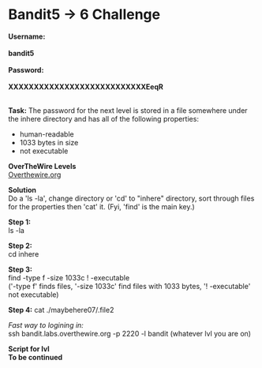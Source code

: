 # Bandit5 -> 6 Challenge

**Username:**
<br>
<br>
**bandit5**
<br>
<br>
**Password:**
<br>
<br>
**XXXXXXXXXXXXXXXXXXXXXXXXXXXEeqR**
<br>
<br>

**Task:**
The password for the next level is stored in a file somewhere under the inhere directory and has all of the following properties:
<br>
- human-readable
- 1033 bytes in size
- not executable

**OverTheWire Levels**
<br>
[Overthewire.org](https://overthewire.org/wargames/bandit/bandit6.html)

**Solution**
<br>
Do a 'ls -la', change directory or 'cd' to "inhere" directory, sort through files for the properties then 'cat' it. (Fyi, 'find' is the main key.)

**Step 1:**
<br>
ls -la

**Step 2:**
<br>
cd inhere

**Step 3:**
<br>
find -type f -size 1033c ! -executable
<br>
('-type f' finds files, '-size 1033c' find files with 1033 bytes, '! -executable' not executable)

**Step 4:**
cat ./maybehere07/.file2

*Fast way to logining in:*
<br>
ssh bandit.labs.overthewire.org -p 2220 -l bandit (whatever lvl you are on)

**Script for lvl**
<br>
**To be continued**
